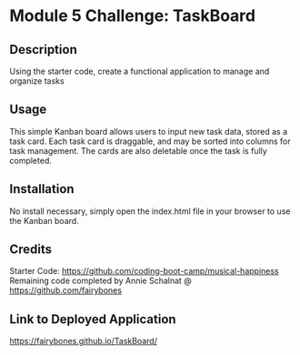 # Module 5 Challenge: TaskBoard

## Description
Using the starter code, create a functional application to manage and organize tasks

## Usage
This simple Kanban board allows users to input new task data, stored as a task card. Each task card is draggable, and may be sorted into columns for task management. The cards are also deletable once the task is fully completed. 

## Installation
No install necessary, simply open the index.html file in your browser to use the Kanban board.

## Credits
Starter Code: https://github.com/coding-boot-camp/musical-happiness <br>
Remaining code completed by Annie Schalnat @ https://github.com/fairybones

## Link to Deployed Application
 https://fairybones.github.io/TaskBoard/
